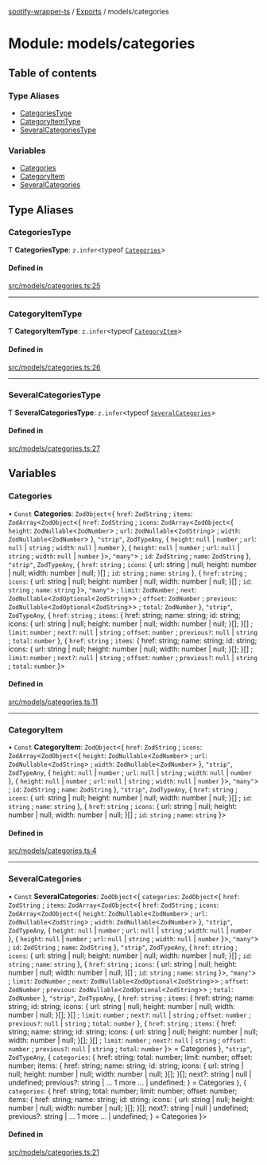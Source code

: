 [spotify-wrapper-ts](../README.md) / [Exports](../modules.md) / models/categories

# Module: models/categories

## Table of contents

### Type Aliases

- [CategoriesType](models_categories.md#categoriestype)
- [CategoryItemType](models_categories.md#categoryitemtype)
- [SeveralCategoriesType](models_categories.md#severalcategoriestype)

### Variables

- [Categories](models_categories.md#categories)
- [CategoryItem](models_categories.md#categoryitem)
- [SeveralCategories](models_categories.md#severalcategories)

## Type Aliases

### CategoriesType

Ƭ **CategoriesType**: `z.infer`<typeof [`Categories`](models_categories.md#categories)\>

#### Defined in

[src/models/categories.ts:25](https://github.com/XzavierDunn/spotify-wrapper-ts/blob/7ece3b9/src/models/categories.ts#L25)

___

### CategoryItemType

Ƭ **CategoryItemType**: `z.infer`<typeof [`CategoryItem`](models_categories.md#categoryitem)\>

#### Defined in

[src/models/categories.ts:26](https://github.com/XzavierDunn/spotify-wrapper-ts/blob/7ece3b9/src/models/categories.ts#L26)

___

### SeveralCategoriesType

Ƭ **SeveralCategoriesType**: `z.infer`<typeof [`SeveralCategories`](models_categories.md#severalcategories)\>

#### Defined in

[src/models/categories.ts:27](https://github.com/XzavierDunn/spotify-wrapper-ts/blob/7ece3b9/src/models/categories.ts#L27)

## Variables

### Categories

• `Const` **Categories**: `ZodObject`<{ `href`: `ZodString` ; `items`: `ZodArray`<`ZodObject`<{ `href`: `ZodString` ; `icons`: `ZodArray`<`ZodObject`<{ `height`: `ZodNullable`<`ZodNumber`\> ; `url`: `ZodNullable`<`ZodString`\> ; `width`: `ZodNullable`<`ZodNumber`\>  }, ``"strip"``, `ZodTypeAny`, { `height`: ``null`` \| `number` ; `url`: ``null`` \| `string` ; `width`: ``null`` \| `number`  }, { `height`: ``null`` \| `number` ; `url`: ``null`` \| `string` ; `width`: ``null`` \| `number`  }\>, ``"many"``\> ; `id`: `ZodString` ; `name`: `ZodString`  }, ``"strip"``, `ZodTypeAny`, { `href`: `string` ; `icons`: { url: string \| null; height: number \| null; width: number \| null; }[] ; `id`: `string` ; `name`: `string`  }, { `href`: `string` ; `icons`: { url: string \| null; height: number \| null; width: number \| null; }[] ; `id`: `string` ; `name`: `string`  }\>, ``"many"``\> ; `limit`: `ZodNumber` ; `next`: `ZodNullable`<`ZodOptional`<`ZodString`\>\> ; `offset`: `ZodNumber` ; `previous`: `ZodNullable`<`ZodOptional`<`ZodString`\>\> ; `total`: `ZodNumber`  }, ``"strip"``, `ZodTypeAny`, { `href`: `string` ; `items`: { href: string; name: string; id: string; icons: { url: string \| null; height: number \| null; width: number \| null; }[]; }[] ; `limit`: `number` ; `next?`: ``null`` \| `string` ; `offset`: `number` ; `previous?`: ``null`` \| `string` ; `total`: `number`  }, { `href`: `string` ; `items`: { href: string; name: string; id: string; icons: { url: string \| null; height: number \| null; width: number \| null; }[]; }[] ; `limit`: `number` ; `next?`: ``null`` \| `string` ; `offset`: `number` ; `previous?`: ``null`` \| `string` ; `total`: `number`  }\>

#### Defined in

[src/models/categories.ts:11](https://github.com/XzavierDunn/spotify-wrapper-ts/blob/7ece3b9/src/models/categories.ts#L11)

___

### CategoryItem

• `Const` **CategoryItem**: `ZodObject`<{ `href`: `ZodString` ; `icons`: `ZodArray`<`ZodObject`<{ `height`: `ZodNullable`<`ZodNumber`\> ; `url`: `ZodNullable`<`ZodString`\> ; `width`: `ZodNullable`<`ZodNumber`\>  }, ``"strip"``, `ZodTypeAny`, { `height`: ``null`` \| `number` ; `url`: ``null`` \| `string` ; `width`: ``null`` \| `number`  }, { `height`: ``null`` \| `number` ; `url`: ``null`` \| `string` ; `width`: ``null`` \| `number`  }\>, ``"many"``\> ; `id`: `ZodString` ; `name`: `ZodString`  }, ``"strip"``, `ZodTypeAny`, { `href`: `string` ; `icons`: { url: string \| null; height: number \| null; width: number \| null; }[] ; `id`: `string` ; `name`: `string`  }, { `href`: `string` ; `icons`: { url: string \| null; height: number \| null; width: number \| null; }[] ; `id`: `string` ; `name`: `string`  }\>

#### Defined in

[src/models/categories.ts:4](https://github.com/XzavierDunn/spotify-wrapper-ts/blob/7ece3b9/src/models/categories.ts#L4)

___

### SeveralCategories

• `Const` **SeveralCategories**: `ZodObject`<{ `categories`: `ZodObject`<{ `href`: `ZodString` ; `items`: `ZodArray`<`ZodObject`<{ `href`: `ZodString` ; `icons`: `ZodArray`<`ZodObject`<{ `height`: `ZodNullable`<`ZodNumber`\> ; `url`: `ZodNullable`<`ZodString`\> ; `width`: `ZodNullable`<`ZodNumber`\>  }, ``"strip"``, `ZodTypeAny`, { `height`: ``null`` \| `number` ; `url`: ``null`` \| `string` ; `width`: ``null`` \| `number`  }, { `height`: ``null`` \| `number` ; `url`: ``null`` \| `string` ; `width`: ``null`` \| `number`  }\>, ``"many"``\> ; `id`: `ZodString` ; `name`: `ZodString`  }, ``"strip"``, `ZodTypeAny`, { `href`: `string` ; `icons`: { url: string \| null; height: number \| null; width: number \| null; }[] ; `id`: `string` ; `name`: `string`  }, { `href`: `string` ; `icons`: { url: string \| null; height: number \| null; width: number \| null; }[] ; `id`: `string` ; `name`: `string`  }\>, ``"many"``\> ; `limit`: `ZodNumber` ; `next`: `ZodNullable`<`ZodOptional`<`ZodString`\>\> ; `offset`: `ZodNumber` ; `previous`: `ZodNullable`<`ZodOptional`<`ZodString`\>\> ; `total`: `ZodNumber`  }, ``"strip"``, `ZodTypeAny`, { `href`: `string` ; `items`: { href: string; name: string; id: string; icons: { url: string \| null; height: number \| null; width: number \| null; }[]; }[] ; `limit`: `number` ; `next?`: ``null`` \| `string` ; `offset`: `number` ; `previous?`: ``null`` \| `string` ; `total`: `number`  }, { `href`: `string` ; `items`: { href: string; name: string; id: string; icons: { url: string \| null; height: number \| null; width: number \| null; }[]; }[] ; `limit`: `number` ; `next?`: ``null`` \| `string` ; `offset`: `number` ; `previous?`: ``null`` \| `string` ; `total`: `number`  }\> = Categories }, ``"strip"``, `ZodTypeAny`, { `categories`: { href: string; total: number; limit: number; offset: number; items: { href: string; name: string; id: string; icons: { url: string \| null; height: number \| null; width: number \| null; }[]; }[]; next?: string \| null \| undefined; previous?: string \| ... 1 more ... \| undefined; } = Categories }, { `categories`: { href: string; total: number; limit: number; offset: number; items: { href: string; name: string; id: string; icons: { url: string \| null; height: number \| null; width: number \| null; }[]; }[]; next?: string \| null \| undefined; previous?: string \| ... 1 more ... \| undefined; } = Categories }\>

#### Defined in

[src/models/categories.ts:21](https://github.com/XzavierDunn/spotify-wrapper-ts/blob/7ece3b9/src/models/categories.ts#L21)

